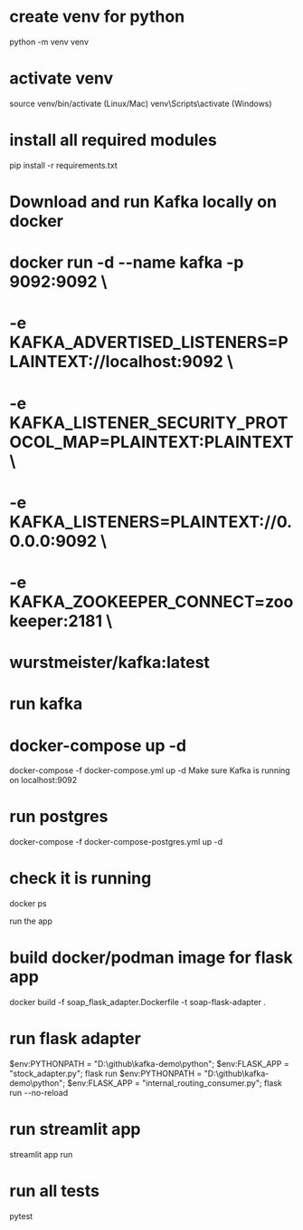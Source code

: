 # create venv for python
python -m venv venv

# activate venv
source venv/bin/activate (Linux/Mac)
venv\Scripts\activate (Windows)

# install all required modules
pip install -r requirements.txt

# Download and run Kafka locally on docker
# docker run -d --name kafka -p 9092:9092 \
#   -e KAFKA_ADVERTISED_LISTENERS=PLAINTEXT://localhost:9092 \
#   -e KAFKA_LISTENER_SECURITY_PROTOCOL_MAP=PLAINTEXT:PLAINTEXT \
#   -e KAFKA_LISTENERS=PLAINTEXT://0.0.0.0:9092 \
#   -e KAFKA_ZOOKEEPER_CONNECT=zookeeper:2181 \
#   wurstmeister/kafka:latest

# run kafka
# docker-compose up -d
docker-compose -f docker-compose.yml up -d
Make sure Kafka is running on localhost:9092

# run postgres
docker-compose -f docker-compose-postgres.yml up -d

# check it is running
docker ps

run the app

# build docker/podman image for flask app
docker build -f soap_flask_adapter.Dockerfile -t soap-flask-adapter .

# run flask adapter
$env:PYTHONPATH = "D:\github\kafka-demo\python"; $env:FLASK_APP = "stock_adapter.py"; flask run
$env:PYTHONPATH = "D:\github\kafka-demo\python"; $env:FLASK_APP = "internal_routing_consumer.py"; flask run --no-reload

# run streamlit app
streamlit app run

# run all tests
pytest
